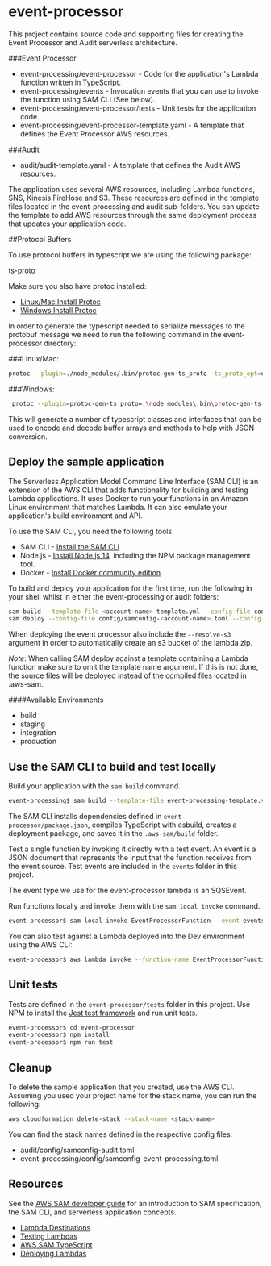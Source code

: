# event-processor

This project contains source code and supporting files for creating the Event Processor and Audit serverless architecture.

###Event Processor
- event-processing/event-processor - Code for the application's Lambda function written in TypeScript.
- event-processing/events - Invocation events that you can use to invoke the function using SAM CLI (See below).
- event-processing/event-processor/tests - Unit tests for the application code. 
- event-processing/event-processor-template.yaml - A template that defines the Event Processor AWS resources.

###Audit
- audit/audit-template.yaml - A template that defines the Audit AWS resources.

The application uses several AWS resources, including Lambda functions, SNS, Kinesis FireHose and S3. These resources are defined in the template files located in the event-processing and audit sub-folders. You can update the template to add AWS resources through the same deployment process that updates your application code.

##Protocol Buffers

To use protocol buffers in typescript we are using the following package:

[ts-proto](https://github.com/stephenh/ts-proto)

Make sure you also have protoc installed:

- [Linux/Mac Install Protoc](https://formulae.brew.sh/formula/protobuf)
- [Windows Install Protoc](https://community.chocolatey.org/packages/protoc)

In order to generate the typescript needed to serialize messages to the protobuf message we need to run the following command in the event-processor directory:

###Linux/Mac:
```bash
protoc --plugin=./node_modules/.bin/protoc-gen-ts_proto -ts_proto_opt=useDate=true,esModuleInterop=true,snakeToCamel=false,useExactTypes=false,unknownFields=true --ts_proto_out=. ./protobuf/audit-event.proto
```

###Windows:
```bash
 protoc --plugin=protoc-gen-ts_proto=.\node_modules\.bin\protoc-gen-ts_proto.cmd --ts_proto_opt=useDate=true,esModuleInterop=true,snakeToCamel=false,useExactTypes=false,unknownFields=true --ts_proto_out=. ./protobuf/audit-event.proto
```

This will generate a number of typescript classes and interfaces that can be used to encode and decode buffer arrays and methods to help with JSON conversion.

## Deploy the sample application

The Serverless Application Model Command Line Interface (SAM CLI) is an extension of the AWS CLI that adds functionality for building and testing Lambda applications. It uses Docker to run your functions in an Amazon Linux environment that matches Lambda. It can also emulate your application's build environment and API.

To use the SAM CLI, you need the following tools.

* SAM CLI - [Install the SAM CLI](https://docs.aws.amazon.com/serverless-application-model/latest/developerguide/serverless-sam-cli-install.html)
* Node.js - [Install Node.js 14](https://nodejs.org/en/), including the NPM package management tool.
* Docker - [Install Docker community edition](https://hub.docker.com/search/?type=edition&offering=community)

To build and deploy your application for the first time, run the following in your shell whilst in either the event-processing or audit folders:

```bash
sam build --template-file <account-name>-template.yml --config-file config/samconfig-<account-name>.toml --config-env "<environment name>"
sam deploy --config-file config/samconfig-<account-name>.toml --config-env "<environment name>"
```
When deploying the event processor also include the `--resolve-s3` argument in order to automatically create an s3 bucket of the lambda zip.

*Note*: When calling SAM deploy against a template containing a Lambda function make sure to omit the template name argument. If this is not done, the source files will be deployed instead of the compiled files located in .aws-sam.

####Available Environments

- build
- staging
- integration
- production

## Use the SAM CLI to build and test locally

Build your application with the `sam build` command.

```bash
event-processing$ sam build --template-file event-processing-template.yml --config-file config/samconfig-event-processing.toml --config-env "develop"
```

The SAM CLI installs dependencies defined in `event-processor/package.json`, compiles TypeScript with esbuild, creates a deployment package, and saves it in the `.aws-sam/build` folder.

Test a single function by invoking it directly with a test event. An event is a JSON document that represents the input that the function receives from the event source. Test events are included in the `events` folder in this project.

The event type we use for the event-processor lambda is an SQSEvent.

Run functions locally and invoke them with the `sam local invoke` command.

```bash
event-processor$ sam local invoke EventProcessorFunction --event events/event.json
```
You can also test against a Lambda deployed into the Dev environment using the AWS CLI:

```bash
event-processor$ aws lambda invoke --function-name EventProcessorFunction --invocation-type Event --payload "<base64 encoded event json>" outfile.txt --profile <AWSProfileForTheTargetAccount>
```

## Unit tests

Tests are defined in the `event-processor/tests` folder in this project. Use NPM to install the [Jest test framework](https://jestjs.io/) and run unit tests.

```bash
event-processor$ cd event-processor
event-processor$ npm install
event-processor$ npm run test
```

## Cleanup

To delete the sample application that you created, use the AWS CLI. Assuming you used your project name for the stack name, you can run the following:

```bash
aws cloudformation delete-stack --stack-name <stack-name>
```

You can find the stack names defined in the respective config files:

- audit/config/samconfig-audit.toml
- event-processing/config/samconfig-event-processing.toml

## Resources

See the [AWS SAM developer guide](https://docs.aws.amazon.com/serverless-application-model/latest/developerguide/what-is-sam.html) for an introduction to SAM specification, the SAM CLI, and serverless application concepts.

- [Lambda Destinations](https://aws.amazon.com/blogs/compute/introducing-aws-lambda-destinations/)
- [Testing Lambdas](https://www.trek10.com/blog/lambda-destinations-what-we-learned-the-hard-way)
- [AWS SAM TypeScript](https://aws.amazon.com/blogs/compute/building-typescript-projects-with-aws-sam-cli/)
- [Deploying Lambdas](https://docs.aws.amazon.com/serverless-application-model/latest/developerguide/sam-cli-command-reference-sam-deploy.html)